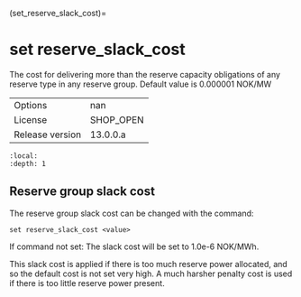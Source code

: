 (set_reserve_slack_cost)=
# set reserve_slack_cost
The cost for delivering more than the reserve capacity obligations of any reserve type in any reserve group. Default value is 0.000001 NOK/MW

|   |   |
|---|---|
|Options|nan|
|License|SHOP_OPEN|
|Release version|13.0.0.a|

```{contents}
:local:
:depth: 1
```

## Reserve group slack cost
The reserve group slack cost can be changed with the command:
```
set reserve_slack_cost <value>
```

If command not set: The slack cost will be set to 1.0e-6 NOK/MWh.

This slack cost is applied if there is too much reserve power allocated, and so the default cost is not set very high. A much harsher penalty cost is used if there is too little reserve power present.  



